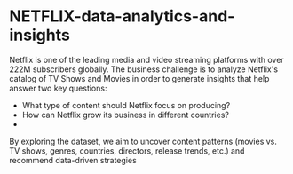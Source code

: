 # NETFLIX-data-analytics-and-insights
Netflix is one of the leading media and video streaming platforms with over 222M subscribers globally. The business challenge is to analyze Netflix's catalog of TV Shows and Movies in order to generate insights that help answer two key questions:

* What type of content should Netflix focus on producing?
* How can Netflix grow its business in different countries?
* 
By exploring the dataset, we aim to uncover content patterns (movies vs. TV shows, genres, countries, directors, release trends, etc.) and recommend data-driven strategies
